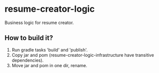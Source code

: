 # resume-creator-logic
Business logic for resume creator.

## How to build it?
1) Run gradle tasks 'build' and 'publish'.
2) Copy jar and pom (resume-creator-logic-infrastructure have transitive dependencies).
3) Move jar and pom in one dir, rename.